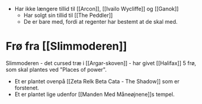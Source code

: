 - Har ikke længere tillid til [[Arcon]], [[Ivailo Wycliffe]] og [[Ganok]]
	- Har solgt sin tillid til [[The Peddler]]
	- De er bare med, fordi at regenter har bestemt at de skal med.

# Frø fra [[Slimmoderen]]
Slimmoderen - det cursed træ i [[Argar-skoven]] - har givet [[Halifax]] 5 frø, som skal plantes ved "Places of power".
- Et er plantet ovenpå [[Zeta Relk Beta Cata - The Shadow]] som er forstenet.
- Et er plantet lige udenfor [[Manden Med Måneøjnene]]s tempel.